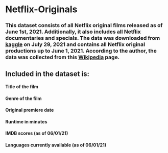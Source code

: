 # Netflix-Originals
### This dataset consists of all Netflix original films released as of June 1st, 2021. Additionally, it also includes all Netflix documentaries and specials. The data was downloaded from [kaggle](https://www.kaggle.com/luiscorter/netflix-original-films-imdb-scores) on July 29, 2021 and contains all Netflix original productions up to June 1, 2021. According to the author, the data was collected from this [Wikipedia](https://en.wikipedia.org/wiki/Lists_of_Netflix_original_films) page.
## Included in the dataset is:

#### Title of the film
#### Genre of the film
#### Original premiere date
#### Runtime in minutes
#### IMDB scores (as of 06/01/21)
#### Languages currently available (as of 06/01/21)
